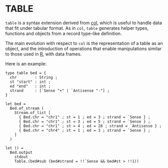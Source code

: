 TABLE
=====

`table` is a syntax extension derived from
[col](https://github.com/pveber/col), which is useful to handle data
that fit under tabular format. As in `col`, `table` generates helper
types, functions and objects from a record type-like definition.

The main evolution with respect to `col` is the representation of a
table as an object, and the introduction of operations that enable
manipulations similar to those used in [R](http://www.r-project.org/),
with data frames.

Here is an example:
```
type table bed = {
  chr        : String ;
  st "start" : int ;
  ed "end"   : int ;
  strand     : [`Sense "+" | `Antisense "-"] ;
}

let bed = 
  Bed.of_stream (
    Stream.of_list [
      { Bed.chr = "chr1" ; st = 1 ; ed = 3 ; strand = `Sense } ;
      { Bed.chr = "chr1" ; st = 3 ; ed = 5 ; strand = `Sense } ;
      { Bed.chr = "chr1" ; st = 4 ; ed = 28 ; strand = `Antisense } ;
      { Bed.chr = "chr4" ; st = 1 ; ed = 3 ; strand = `Sense } ;
    ]
  )

let () = 
  Bed.output 
    stdout 
    Table.(bed#sub (bed#strand = !!`Sense && bed#st > !!1))
```


